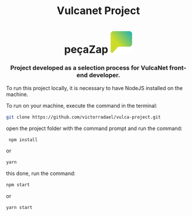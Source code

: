 <div align="center">

# Vulcanet Project

# peçaZap ![Logo peçaZap](./public/assets/dialog.svg)

### Project developed as a selection process for VulcaNet front-end developer.

</div>

To run this project locally, it is necessary to have NodeJS installed on the machine.

To run on your machine, execute the command in the terminal:

```zsh
git clone https://github.com/victorradael/vulca-project.git
```

open the project folder with the command prompt and run the command:

```zsh
 npm install
```

or

```zsh
yarn
```

this done, run the command:

```zsh
npm start
```

or

```zsh
yarn start
```
